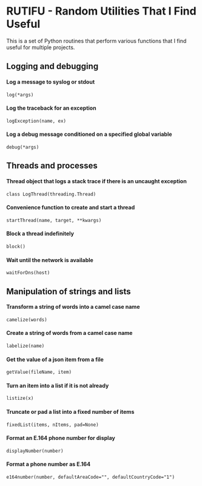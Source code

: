 # RUTIFU - Random Utilities That I Find Useful

This is a set of Python routines that perform various functions that I find useful for multiple projects.

## Logging and debugging
#### Log a message to syslog or stdout
    log(*args)
#### Log the traceback for an exception
    logException(name, ex)
#### Log a debug message conditioned on a specified global variable
    debug(*args)

## Threads and processes
#### Thread object that logs a stack trace if there is an uncaught exception
    class LogThread(threading.Thread)
#### Convenience function to create and start a thread
    startThread(name, target, **kwargs)
#### Block a thread indefinitely
    block()
#### Wait until the network is available
    waitForDns(host)

## Manipulation of strings and lists
#### Transform a string of words into a camel case name
    camelize(words)
#### Create a string of words from a camel case name
    labelize(name)
#### Get the value of a json item from a file
    getValue(fileName, item)
#### Turn an item into a list if it is not already
    listize(x)
#### Truncate or pad a list into a fixed number of items
    fixedList(items, nItems, pad=None)
#### Format an E.164 phone number for display
    displayNumber(number)
#### Format a phone number as E.164
    e164number(number, defaultAreaCode="", defaultCountryCode="1")
